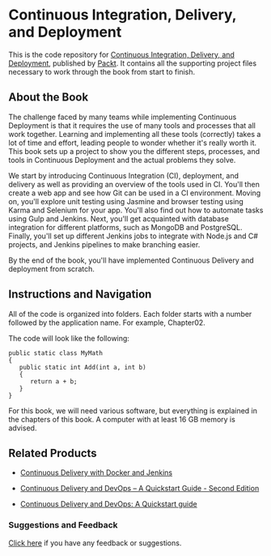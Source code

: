 # Continuous Integration, Delivery, and Deployment
This is the code repository for [Continuous Integration, Delivery, and Deployment](https://www.packtpub.com/application-development/continuous-integration-delivery-and-deployment?utm_source=github&utm_medium=repository&utm_campaign=9781787286610), published by [Packt](https://www.packtpub.com/?utm_source=github). It contains all the supporting project files necessary to work through the book from start to finish.
## About the Book
The challenge faced by many teams while implementing Continuous Deployment is that it requires the use of many tools and processes that all work together. Learning and implementing all these tools (correctly) takes a lot of time and effort, leading people to wonder whether it's really worth it. This book sets up a project to show you the different steps, processes, and tools in Continuous Deployment and the actual problems they solve.

We start by introducing Continuous Integration (CI), deployment, and delivery as well as providing an overview of the tools used in CI. You'll then create a web app and see how Git can be used in a CI environment. Moving on, you'll explore unit testing using Jasmine and browser testing using Karma and Selenium for your app. You'll also find out how to automate tasks using Gulp and Jenkins. Next, you'll get acquainted with database integration for different platforms, such as MongoDB and PostgreSQL. Finally, you'll set up different Jenkins jobs to integrate with Node.js and C# projects, and Jenkins pipelines to make branching easier.

By the end of the book, you'll have implemented Continuous Delivery and deployment from scratch.

## Instructions and Navigation
All of the code is organized into folders. Each folder starts with a number followed by the application name. For example, Chapter02.



The code will look like the following:
```
public static class MyMath
{
   public static int Add(int a, int b)
   {
      return a + b;
   }
}
```

For this book, we will need various software, but everything is explained in the chapters of this book. A computer with at least 16 GB memory is advised.

## Related Products
* [Continuous Delivery with Docker and Jenkins](https://www.packtpub.com/networking-and-servers/continuous-delivery-docker-and-jenkins?utm_source=github&utm_medium=repository&utm_campaign=9781787125230)

* [Continuous Delivery and DevOps – A Quickstart Guide - Second Edition](https://www.packtpub.com/application-development/continuous-delivery-and-devops-–-quickstart-guide-second-edition?utm_source=github&utm_medium=repository&utm_campaign=9781784399313)

* [Continuous Delivery and DevOps: A Quickstart guide](https://www.packtpub.com/virtualization-and-cloud/continuous-delivery-and-devops-quickstart-guide?utm_source=github&utm_medium=repository&utm_campaign=9781849693684)

### Suggestions and Feedback
[Click here](https://docs.google.com/forms/d/e/1FAIpQLSe5qwunkGf6PUvzPirPDtuy1Du5Rlzew23UBp2S-P3wB-GcwQ/viewform) if you have any feedback or suggestions.
